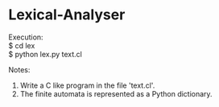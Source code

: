 # Lexical-Analyser

Execution: <br>
$ cd lex <br>
$ python lex.py text.cl <br>

Notes: <br>
1. Write a C like program in the file 'text.cl'. <br>
2. The finite automata is represented as a Python dictionary.

